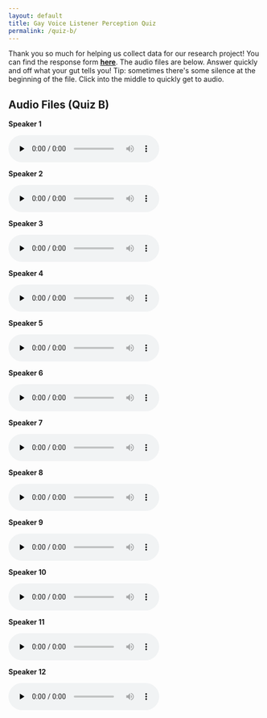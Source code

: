 ```yaml
---
layout: default
title: Gay Voice Listener Perception Quiz
permalink: /quiz-b/
---
```


Thank you so much for helping us collect data for our research project! You can find the response form <b><a href="https://docs.google.com/forms/d/e/1FAIpQLSeQG3Rf1YX1LHII5tTKpqKpw2F5kweqel5RwZtOOHLb90WrAg/viewform?usp=header" target="_blank" rel="noopener noreferrer">here</a></b>. The audio files are below. Answer quickly and off what your gut tells you! Tip: sometimes there's some silence at the beginning of the file. Click into the middle to quickly get to audio.

## Audio Files (Quiz B)

<div class="audio-grid">
  <div class="audio-item">
    <p><strong>Speaker 1</strong></p>
    <audio controls preload="none">
      <source src="/miscfiles/gayvoicespeakers/AIRFORCE1.mp3" type="audio/mpeg">
    </audio>
  </div>

  <div class="audio-item">
    <p><strong>Speaker 2</strong></p>
    <audio controls preload="none">
      <source src="/miscfiles/gayvoicespeakers/TYSJ69FW5.mp3" type="audio/mpeg">
    </audio>
  </div>

  <div class="audio-item">
    <p><strong>Speaker 3</strong></p>
    <audio controls preload="none">
      <source src="/miscfiles/gayvoicespeakers/SCAMMEPLZ.mp3" type="audio/mpeg">
    </audio>
  </div>

  <div class="audio-item">
    <p><strong>Speaker 4</strong></p>
    <audio controls preload="none">
      <source src="/miscfiles/gayvoicespeakers/12345678M.mp3" type="audio/mpeg">
    </audio>
  </div>

  <div class="audio-item">
    <p><strong>Speaker 5</strong></p>
    <audio controls preload="none">
      <source src="/miscfiles/gayvoicespeakers/ABC893DEF.mp3" type="audio/mpeg">
    </audio>
  </div>

  <div class="audio-item">
    <p><strong>Speaker 6</strong></p>
    <audio controls preload="none">
      <source src="/miscfiles/gayvoicespeakers/1JCR8D9J7.mp3" type="audio/mpeg">
    </audio>
  </div>

  <div class="audio-item">
    <p><strong>Speaker 7</strong></p>
    <audio controls preload="none">
      <source src="/miscfiles/gayvoicespeakers/TUTUTANGO.mp3" type="audio/mpeg">
    </audio>
  </div>

  <div class="audio-item">
    <p><strong>Speaker 8</strong></p>
    <audio controls preload="none">
      <source src="/miscfiles/gayvoicespeakers/WTHELLYYY.mp3" type="audio/mpeg">
    </audio>
  </div>

  <div class="audio-item">
    <p><strong>Speaker 9</strong></p>
    <audio controls preload="none">
      <source src="/miscfiles/gayvoicespeakers/W8C94LK3M.mp3" type="audio/mpeg">
    </audio>
  </div>

  <div class="audio-item">
    <p><strong>Speaker 10</strong></p>
    <audio controls preload="none">
      <source src="/miscfiles/gayvoicespeakers/PLM47TO8W.mp3" type="audio/mpeg">
    </audio>
  </div>

  <div class="audio-item">
    <p><strong>Speaker 11</strong></p>
    <audio controls preload="none">
      <source src="/miscfiles/gayvoicespeakers/BRG9123QD5.mp3" type="audio/mpeg">
    </audio>
  </div>

  <div class="audio-item">
    <p><strong>Speaker 12</strong></p>
    <audio controls preload="none">
      <source src="/miscfiles/gayvoicespeakers/GE638AJD7.mp3" type="audio/mpeg">
    </audio>
  </div>
</div>

<script>
  document.addEventListener("play", function(e){
    const audios = document.querySelectorAll("audio");
    audios.forEach((audio) => {
      if (audio !== e.target) audio.pause();
    });
  }, true);
</script>